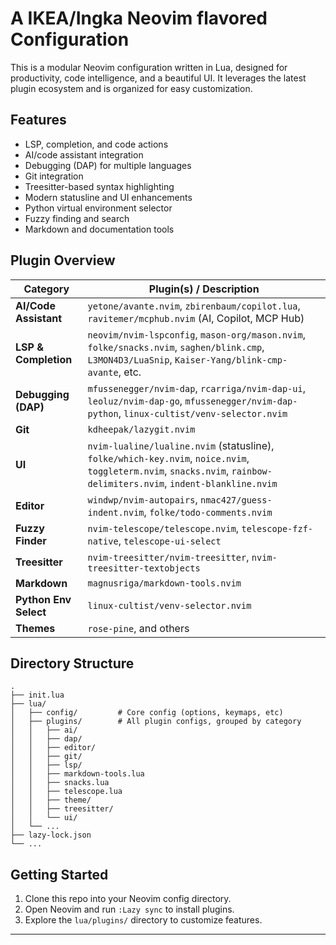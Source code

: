 # A IKEA/Ingka Neovim flavored Configuration
This is a modular Neovim configuration written in Lua, designed for productivity, code intelligence, and a beautiful UI. It leverages the latest plugin ecosystem and is organized for easy customization.

## Features

- LSP, completion, and code actions
- AI/code assistant integration
- Debugging (DAP) for multiple languages
- Git integration
- Treesitter-based syntax highlighting
- Modern statusline and UI enhancements
- Python virtual environment selector
- Fuzzy finding and search
- Markdown and documentation tools

## Plugin Overview

| Category      | Plugin(s) / Description                                                                 |
|---------------|----------------------------------------------------------------------------------------|
| **AI/Code Assistant** | `yetone/avante.nvim`, `zbirenbaum/copilot.lua`, `ravitemer/mcphub.nvim` (AI, Copilot, MCP Hub) |
| **LSP & Completion**  | `neovim/nvim-lspconfig`, `mason-org/mason.nvim`, `folke/snacks.nvim`, `saghen/blink.cmp`, `L3MON4D3/LuaSnip`, `Kaiser-Yang/blink-cmp-avante`, etc. |
| **Debugging (DAP)**   | `mfussenegger/nvim-dap`, `rcarriga/nvim-dap-ui`, `leoluz/nvim-dap-go`, `mfussenegger/nvim-dap-python`, `linux-cultist/venv-selector.nvim` |
| **Git**               | `kdheepak/lazygit.nvim`                                                          |
| **UI**                | `nvim-lualine/lualine.nvim` (statusline), `folke/which-key.nvim`, `noice.nvim`, `toggleterm.nvim`, `snacks.nvim`, `rainbow-delimiters.nvim`, `indent-blankline.nvim` |
| **Editor**            | `windwp/nvim-autopairs`, `nmac427/guess-indent.nvim`, `folke/todo-comments.nvim`      |
| **Fuzzy Finder**      | `nvim-telescope/telescope.nvim`, `telescope-fzf-native`, `telescope-ui-select`       |
| **Treesitter**        | `nvim-treesitter/nvim-treesitter`, `nvim-treesitter-textobjects`                   |
| **Markdown**          | `magnusriga/markdown-tools.nvim`                                                 |
| **Python Env Select** | `linux-cultist/venv-selector.nvim`                                               |
| **Themes**            | `rose-pine`, and others                                                          |

## Directory Structure

```
.
├── init.lua
├── lua/
│   ├── config/         # Core config (options, keymaps, etc)
│   ├── plugins/        # All plugin configs, grouped by category
│   │   ├── ai/
│   │   ├── dap/
│   │   ├── editor/
│   │   ├── git/
│   │   ├── lsp/
│   │   ├── markdown-tools.lua
│   │   ├── snacks.lua
│   │   ├── telescope.lua
│   │   ├── theme/
│   │   ├── treesitter/
│   │   └── ui/
│   └── ...
├── lazy-lock.json
└── ...
```

## Getting Started

1. Clone this repo into your Neovim config directory.
2. Open Neovim and run `:Lazy sync` to install plugins.
3. Explore the `lua/plugins/` directory to customize features.

---
